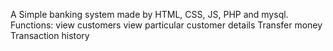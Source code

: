 A Simple banking system made by HTML, CSS, JS, PHP and mysql.
Functions: 
view customers
view particular customer details
Transfer money
Transaction  history
